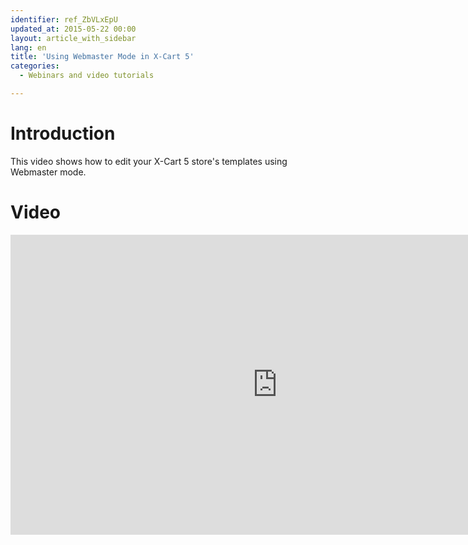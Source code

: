 ```yaml
---
identifier: ref_ZbVLxEpU
updated_at: 2015-05-22 00:00
layout: article_with_sidebar
lang: en
title: 'Using Webmaster Mode in X-Cart 5'
categories:
  - Webinars and video tutorials

---
```



# Introduction

This video shows how to edit your X-Cart 5 store's templates using Webmaster mode.

# Video

<iframe class="youtube-player" type="text/html" style="width: 853px; height: 480px" src="https://www.youtube.com/embed/p552BZzZHHE" frameborder="0"></iframe>